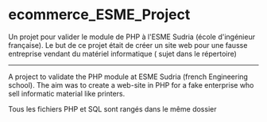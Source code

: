 # ecommerce_ESME_Project
Un projet pour valider le module de PHP à l'ESME Sudria (école d'ingénieur française). 
Le but de ce projet était de créer un site web pour une fausse entreprise vendant du matériel informatique ( sujet dans le répertoire)

----------

A project to validate the PHP module at ESME Sudria (french Engineering school). 
The aim was to create a web-site in PHP for a fake enterprise who sell informatic material like printers. 



Tous les fichiers PHP et SQL sont rangés dans le même dossier 
